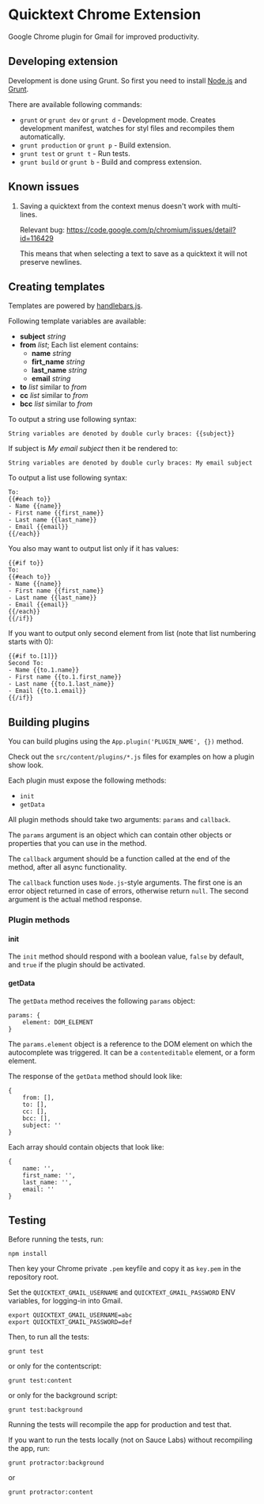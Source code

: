 Quicktext Chrome Extension
==========================

Google Chrome plugin for Gmail for improved productivity.


Developing extension
--------------------

Development is done using Grunt. So first you need to install [Node.js](http://nodejs.org/) and [Grunt](http://gruntjs.com/).

There are available following commands:

* `grunt` or `grunt dev` or `grunt d` - Development mode. Creates development manifest, watches for styl files and recompiles them automatically.
* `grunt production` or `grunt p` - Build extension.
* `grunt test` or `grunt t` - Run tests.
* `grunt build` or `grunt b` - Build and compress extension.

Known issues
------------

1. Saving a quicktext from the context menus doesn't work with multi-lines.

   Relevant bug: https://code.google.com/p/chromium/issues/detail?id=116429

   This means that when selecting a text to save as a quicktext it will not preserve newlines.

Creating templates
------------------

Templates are powered by [handlebars.js](http://handlebarsjs.com/).

Following template variables are available:
* **subject** _string_
* **from** _list_; Each list element contains:
  * **name** _string_
  * **firt_name** _string_
  * **last_name** _string_
  * **email** _string_
* **to** _list_ similar to _from_
* **cc** _list_ similar to _from_
* **bcc** _list_ similar to _from_

To output a string use following syntax:
```
String variables are denoted by double curly braces: {{subject}}
```

If subject is _My email subject_ then it be rendered to:
```
String variables are denoted by double curly braces: My email subject
```

To output a list use following syntax:
```
To:
{{#each to}}
- Name {{name}}
- First name {{first_name}}
- Last name {{last_name}}
- Email {{email}}
{{/each}}
```

You also may want to output list only if it has values:
```
{{#if to}}
To:
{{#each to}}
- Name {{name}}
- First name {{first_name}}
- Last name {{last_name}}
- Email {{email}}
{{/each}}
{{/if}}
```

If you want to output only second element from list (note that list numbering starts with 0):
```
{{#if to.[1]}}
Second To:
- Name {{to.1.name}}
- First name {{to.1.first_name}}
- Last name {{to.1.last_name}}
- Email {{to.1.email}}
{{/if}}
```

Building plugins
----------------

You can build plugins using the `App.plugin('PLUGIN_NAME', {})` method.

Check out the `src/content/plugins/*.js` files for examples on how a plugin show look.

Each plugin must expose the following methods:

* `init`
* `getData`

All plugin methods should take two arguments: `params` and `callback`.

The `params` argument is an object which can contain other objects or properties that you can use in the method.

The `callback` argument should be a function called at the end of the method, after all async functionality.

The `callback` function uses `Node.js`-style arguments. The first one is an error object returned in case of errors, otherwise return `null`. The second argument is the actual method response.

### Plugin methods

#### init

The `init` method should respond with a boolean value, `false` by default, and `true` if the plugin should be activated.

#### getData

The `getData` method receives the following `params` object:

```
params: {
    element: DOM_ELEMENT
}
```

The `params.element` object is a reference to the DOM element on which the autocomplete was triggered. It can be a `contenteditable` element, or a form element.

The response of the `getData` method should look like:

```
{
    from: [],
    to: [],
    cc: [],
    bcc: [],
    subject: ''
}
```

Each array should contain objects that look like:

```
{
    name: '',
    first_name: '',
    last_name: '',
    email: ''
}
```

Testing
-------

Before running the tests, run:

```
npm install
```

Then key your Chrome private `.pem` keyfile and copy it as `key.pem` in the repository root.

Set the `QUICKTEXT_GMAIL_USERNAME` and `QUICKTEXT_GMAIL_PASSWORD` ENV variables, for logging-in into Gmail.

```
export QUICKTEXT_GMAIL_USERNAME=abc
export QUICKTEXT_GMAIL_PASSWORD=def
```

Then, to run all the tests:

```
grunt test
```

or only for the contentscript:

```
grunt test:content
```

or only for the background script:

```
grunt test:background
```

Running the tests will recompile the app for production and test that.

If you want to run the tests locally (not on Sauce Labs) without recompiling the app, run:

```
grunt protractor:background
```

or

```
grunt protractor:content
```
